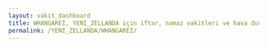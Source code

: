 ```yaml
---
layout: vakit_dashboard
title: WHANGAREI, YENI_ZELLANDA için iftar, namaz vakitleri ve hava durumu - ilçe/eyalet seç
permalink: /YENI_ZELLANDA/WHANGAREI/
---
```


<script type="text/javascript">
  var GLOBAL_COUNTRY = 'YENI_ZELLANDA';
  var GLOBAL_CITY = 'WHANGAREI';
  var GLOBAL_STATE = '';
  var lat = 72;
  var lon = 21;
</script>
